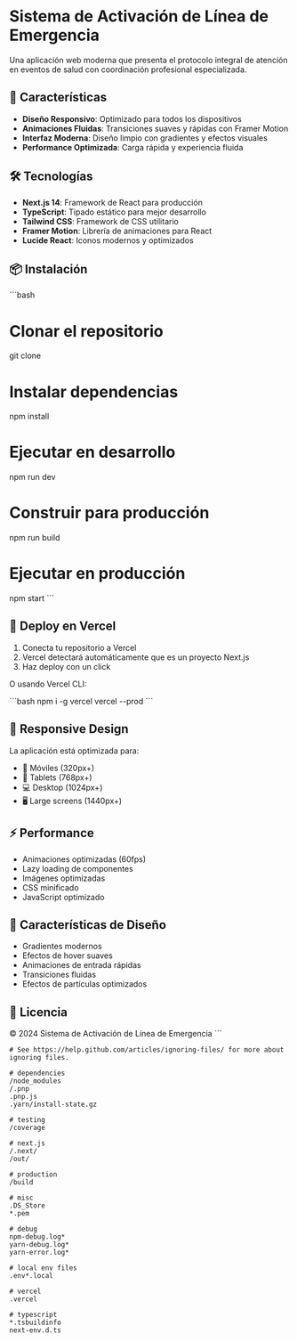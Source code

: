 # Sistema de Activación de Línea de Emergencia

Una aplicación web moderna que presenta el protocolo integral de atención en eventos de salud con coordinación profesional especializada.

## 🚀 Características

- **Diseño Responsivo**: Optimizado para todos los dispositivos
- **Animaciones Fluidas**: Transiciones suaves y rápidas con Framer Motion
- **Interfaz Moderna**: Diseño limpio con gradientes y efectos visuales
- **Performance Optimizada**: Carga rápida y experiencia fluida

## 🛠️ Tecnologías

- **Next.js 14**: Framework de React para producción
- **TypeScript**: Tipado estático para mejor desarrollo
- **Tailwind CSS**: Framework de CSS utilitario
- **Framer Motion**: Librería de animaciones para React
- **Lucide React**: Iconos modernos y optimizados

## 📦 Instalación

\`\`\`bash
# Clonar el repositorio
git clone <repository-url>

# Instalar dependencias
npm install

# Ejecutar en desarrollo
npm run dev

# Construir para producción
npm run build

# Ejecutar en producción
npm start
\`\`\`

## 🚀 Deploy en Vercel

1. Conecta tu repositorio a Vercel
2. Vercel detectará automáticamente que es un proyecto Next.js
3. Haz deploy con un click

O usando Vercel CLI:

\`\`\`bash
npm i -g vercel
vercel --prod
\`\`\`

## 📱 Responsive Design

La aplicación está optimizada para:
- 📱 Móviles (320px+)
- 📱 Tablets (768px+)
- 💻 Desktop (1024px+)
- 🖥️ Large screens (1440px+)

## ⚡ Performance

- Animaciones optimizadas (60fps)
- Lazy loading de componentes
- Imágenes optimizadas
- CSS minificado
- JavaScript optimizado

## 🎨 Características de Diseño

- Gradientes modernos
- Efectos de hover suaves
- Animaciones de entrada rápidas
- Transiciones fluidas
- Efectos de partículas optimizados

## 📄 Licencia

© 2024 Sistema de Activación de Línea de Emergencia
\`\`\`

```gitignore file=".gitignore"
# See https://help.github.com/articles/ignoring-files/ for more about ignoring files.

# dependencies
/node_modules
/.pnp
.pnp.js
.yarn/install-state.gz

# testing
/coverage

# next.js
/.next/
/out/

# production
/build

# misc
.DS_Store
*.pem

# debug
npm-debug.log*
yarn-debug.log*
yarn-error.log*

# local env files
.env*.local

# vercel
.vercel

# typescript
*.tsbuildinfo
next-env.d.ts
